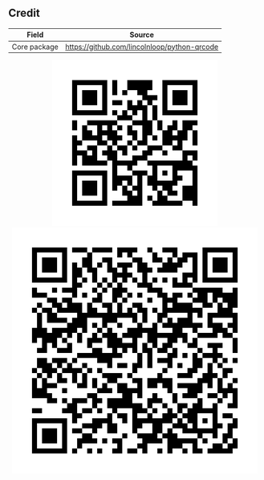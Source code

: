 ## Credit

| Field        | Source                                         |
| ------------ | ---------------------------------------------- |
| Core package | <https://github.com/lincolnloop/python-qrcode> |

<div align="center">
	<img  src="./text.jpg">
	<img  src="./link.jpg">
</div>

